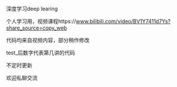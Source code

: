 深度学习deep learing

个人学习用，视频课程https://www.bilibili.com/video/BV1Y7411d7Ys?share_source=copy_web

代码均来自视频内容，部分稍作修改

test_后数字代表第几讲的代码

不定时更新

欢迎私聊交流
